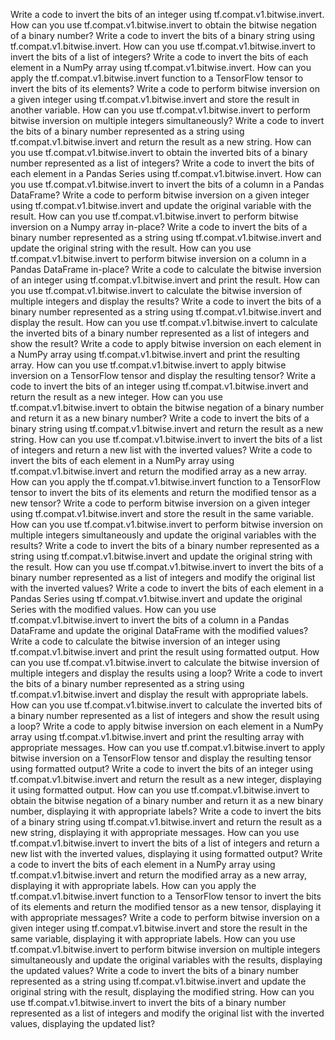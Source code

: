 Write a code to invert the bits of an integer using tf.compat.v1.bitwise.invert.
How can you use tf.compat.v1.bitwise.invert to obtain the bitwise negation of a binary number?
Write a code to invert the bits of a binary string using tf.compat.v1.bitwise.invert.
How can you use tf.compat.v1.bitwise.invert to invert the bits of a list of integers?
Write a code to invert the bits of each element in a NumPy array using tf.compat.v1.bitwise.invert.
How can you apply the tf.compat.v1.bitwise.invert function to a TensorFlow tensor to invert the bits of its elements?
Write a code to perform bitwise inversion on a given integer using tf.compat.v1.bitwise.invert and store the result in another variable.
How can you use tf.compat.v1.bitwise.invert to perform bitwise inversion on multiple integers simultaneously?
Write a code to invert the bits of a binary number represented as a string using tf.compat.v1.bitwise.invert and return the result as a new string.
How can you use tf.compat.v1.bitwise.invert to obtain the inverted bits of a binary number represented as a list of integers?
Write a code to invert the bits of each element in a Pandas Series using tf.compat.v1.bitwise.invert.
How can you use tf.compat.v1.bitwise.invert to invert the bits of a column in a Pandas DataFrame?
Write a code to perform bitwise inversion on a given integer using tf.compat.v1.bitwise.invert and update the original variable with the result.
How can you use tf.compat.v1.bitwise.invert to perform bitwise inversion on a Numpy array in-place?
Write a code to invert the bits of a binary number represented as a string using tf.compat.v1.bitwise.invert and update the original string with the result.
How can you use tf.compat.v1.bitwise.invert to perform bitwise inversion on a column in a Pandas DataFrame in-place?
Write a code to calculate the bitwise inversion of an integer using tf.compat.v1.bitwise.invert and print the result.
How can you use tf.compat.v1.bitwise.invert to calculate the bitwise inversion of multiple integers and display the results?
Write a code to invert the bits of a binary number represented as a string using tf.compat.v1.bitwise.invert and display the result.
How can you use tf.compat.v1.bitwise.invert to calculate the inverted bits of a binary number represented as a list of integers and show the result?
Write a code to apply bitwise inversion on each element in a NumPy array using tf.compat.v1.bitwise.invert and print the resulting array.
How can you use tf.compat.v1.bitwise.invert to apply bitwise inversion on a TensorFlow tensor and display the resulting tensor?
Write a code to invert the bits of an integer using tf.compat.v1.bitwise.invert and return the result as a new integer.
How can you use tf.compat.v1.bitwise.invert to obtain the bitwise negation of a binary number and return it as a new binary number?
Write a code to invert the bits of a binary string using tf.compat.v1.bitwise.invert and return the result as a new string.
How can you use tf.compat.v1.bitwise.invert to invert the bits of a list of integers and return a new list with the inverted values?
Write a code to invert the bits of each element in a NumPy array using tf.compat.v1.bitwise.invert and return the modified array as a new array.
How can you apply the tf.compat.v1.bitwise.invert function to a TensorFlow tensor to invert the bits of its elements and return the modified tensor as a new tensor?
Write a code to perform bitwise inversion on a given integer using tf.compat.v1.bitwise.invert and store the result in the same variable.
How can you use tf.compat.v1.bitwise.invert to perform bitwise inversion on multiple integers simultaneously and update the original variables with the results?
Write a code to invert the bits of a binary number represented as a string using tf.compat.v1.bitwise.invert and update the original string with the result.
How can you use tf.compat.v1.bitwise.invert to invert the bits of a binary number represented as a list of integers and modify the original list with the inverted values?
Write a code to invert the bits of each element in a Pandas Series using tf.compat.v1.bitwise.invert and update the original Series with the modified values.
How can you use tf.compat.v1.bitwise.invert to invert the bits of a column in a Pandas DataFrame and update the original DataFrame with the modified values?
Write a code to calculate the bitwise inversion of an integer using tf.compat.v1.bitwise.invert and print the result using formatted output.
How can you use tf.compat.v1.bitwise.invert to calculate the bitwise inversion of multiple integers and display the results using a loop?
Write a code to invert the bits of a binary number represented as a string using tf.compat.v1.bitwise.invert and display the result with appropriate labels.
How can you use tf.compat.v1.bitwise.invert to calculate the inverted bits of a binary number represented as a list of integers and show the result using a loop?
Write a code to apply bitwise inversion on each element in a NumPy array using tf.compat.v1.bitwise.invert and print the resulting array with appropriate messages.
How can you use tf.compat.v1.bitwise.invert to apply bitwise inversion on a TensorFlow tensor and display the resulting tensor using formatted output?
Write a code to invert the bits of an integer using tf.compat.v1.bitwise.invert and return the result as a new integer, displaying it using formatted output.
How can you use tf.compat.v1.bitwise.invert to obtain the bitwise negation of a binary number and return it as a new binary number, displaying it with appropriate labels?
Write a code to invert the bits of a binary string using tf.compat.v1.bitwise.invert and return the result as a new string, displaying it with appropriate messages.
How can you use tf.compat.v1.bitwise.invert to invert the bits of a list of integers and return a new list with the inverted values, displaying it using formatted output?
Write a code to invert the bits of each element in a NumPy array using tf.compat.v1.bitwise.invert and return the modified array as a new array, displaying it with appropriate labels.
How can you apply the tf.compat.v1.bitwise.invert function to a TensorFlow tensor to invert the bits of its elements and return the modified tensor as a new tensor, displaying it with appropriate messages?
Write a code to perform bitwise inversion on a given integer using tf.compat.v1.bitwise.invert and store the result in the same variable, displaying it with appropriate labels.
How can you use tf.compat.v1.bitwise.invert to perform bitwise inversion on multiple integers simultaneously and update the original variables with the results, displaying the updated values?
Write a code to invert the bits of a binary number represented as a string using tf.compat.v1.bitwise.invert and update the original string with the result, displaying the modified string.
How can you use tf.compat.v1.bitwise.invert to invert the bits of a binary number represented as a list of integers and modify the original list with the inverted values, displaying the updated list?